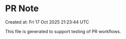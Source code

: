 # PR Note

Created at: Fri 17 Oct 2025 21:23:44 UTC

This file is generated to support testing of PR workflows.
